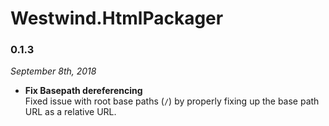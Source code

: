 # Westwind.HtmlPackager

### 0.1.3
*September 8th, 2018*

* **Fix Basepath dereferencing**  
Fixed issue with root base paths (`/`) by properly fixing up the base path URL as a relative URL.


